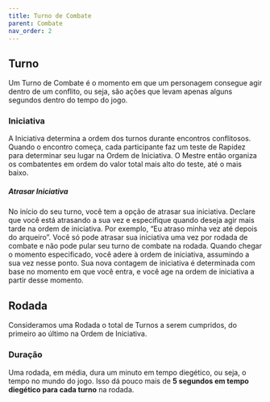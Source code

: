 ```yaml
---
title: Turno de Combate
parent: Combate
nav_order: 2
---
```


## Turno
Um Turno de Combate é o momento em que um personagem consegue agir dentro de um conflito, ou seja, são ações que levam apenas alguns segundos dentro do tempo do jogo. 
### Iniciativa 
A Iniciativa determina a ordem dos turnos durante encontros conflitosos. Quando o encontro começa, cada participante faz um teste de Rapidez para determinar seu lugar na Ordem de Iniciativa. O Mestre então organiza os combatentes em ordem do valor
total mais alto do teste, até o mais baixo.
##### Atrasar Iniciativa
No início do seu turno, você tem a opção de atrasar sua iniciativa. Declare que você está atrasando a sua vez e especifique quando deseja agir mais tarde na ordem de iniciativa. Por exemplo, “Eu atraso minha vez até depois do arqueiro”. Você só pode atrasar sua iniciativa uma vez por rodada de combate e não pode pular seu turno de combate na rodada.
Quando chegar o momento especificado, você adere à ordem de iniciativa, assumindo a sua vez nesse ponto. Sua nova contagem de iniciativa é determinada com base no momento em que você entra, e você age na ordem de iniciativa a partir desse momento.

## Rodada
Consideramos uma Rodada o total de Turnos a serem cumpridos, do primeiro ao último na Ordem de Iniciativa.  

### Duração
Uma rodada, em média, dura um minuto em tempo diegético, ou seja, o tempo no mundo do jogo. Isso dá pouco mais de **5 segundos em tempo diegético para cada turno** na rodada.
